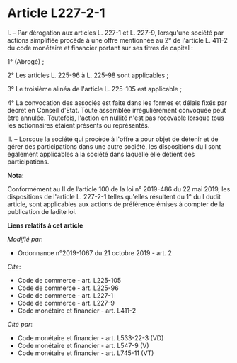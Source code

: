 # Article L227-2-1

I. – Par dérogation aux articles L. 227-1 et L. 227-9, lorsqu'une société par actions simplifiée procède à une offre
mentionnée au 2° de l'article L. 411-2 du code monétaire et financier portant sur ses titres de capital : 

1° (Abrogé) ; 

2° Les articles L. 225-96 à L. 225-98 sont applicables ; 

3° Le troisième alinéa de l'article L. 225-105 est applicable ; 

4° La convocation des associés est faite dans les formes et délais fixés par décret en Conseil d'Etat. Toute assemblée
irrégulièrement convoquée peut être annulée. Toutefois, l'action en nullité n'est pas recevable lorsque tous les actionnaires
étaient présents ou représentés. 

II. – Lorsque la société qui procède à l'offre a pour objet de détenir et de gérer des participations dans une autre société,
les dispositions du I sont également applicables à la société dans laquelle elle détient des participations.

**Nota:**

Conformément au II de l’article 100 de la loi n° 2019-486 du 22 mai 2019, les dispositions de l'article L. 227-2-1 telles
qu'elles résultent du 1° du I dudit article, sont applicables aux actions de préférence émises à compter de la publication de
ladite loi.

**Liens relatifs à cet article**

_Modifié par_:

  - Ordonnance n°2019-1067 du 21 octobre 2019 - art. 2

_Cite_:

  - Code de commerce - art. L225-105
  - Code de commerce - art. L225-96
  - Code de commerce - art. L227-1
  - Code de commerce - art. L227-9
  - Code monétaire et financier - art. L411-2

_Cité par_:

  - Code monétaire et financier - art. L533-22-3 (VD)
  - Code monétaire et financier - art. L547-9 (V)
  - Code monétaire et financier - art. L745-11 (VT)
